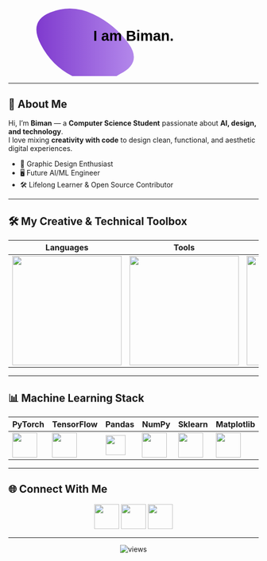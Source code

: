 <!-- Header Banner -->
<p align="center">
  <svg viewBox="0 0 960 300" width="100%" height="200">
    <defs>
      <linearGradient id="grad" x1="0%" y1="0%" x2="100%" y2="0%">
        <stop offset="0%" style="stop-color:#7F3ACE;stop-opacity:1" />
        <stop offset="100%" style="stop-color:#B388EB;stop-opacity:1" />
      </linearGradient>
    </defs>
    <path fill="url(#grad)">
      <animate attributeName="d" dur="8s" repeatCount="indefinite"
        values="
          M428,293Q346,346,258,307Q170,268,124,179Q78,90,160,57Q242,24,325,63Q408,102,461,176Q514,250,428,293Z;
          M450,300Q360,350,270,310Q180,270,130,185Q80,100,170,65Q260,30,335,75Q410,120,470,190Q530,260,450,300Z;
          M428,293Q346,346,258,307Q170,268,124,179Q78,90,160,57Q242,24,325,63Q408,102,461,176Q514,250,428,293Z
        " />
    </path>
    <text x="50%" y="55%" text-anchor="middle" fill="black" font-size="55" font-family="Arial" font-weight="bold">
      I am Biman.
    </text>
  </svg>
</p>

---

## 👋 About Me  
Hi, I’m **Biman** — a **Computer Science Student** passionate about **AI, design, and technology**.  
I love mixing **creativity with code** to design clean, functional, and aesthetic digital experiences.  

- 🎨 Graphic Design Enthusiast  
- 🖥️ Future AI/ML Engineer  
- 🛠️ Lifelong Learner & Open Source Contributor  

---

## 🛠️ My Creative & Technical Toolbox  

| Languages | Tools | Design |
|-----------|-------|--------|
| <img src="https://skillicons.dev/icons?i=python,c,cpp,js,php" width="220"/> | <img src="https://skillicons.dev/icons?i=git,linux,vscode,figma" width="220"/> | <img src="https://skillicons.dev/icons?i=ps,ai,xd,blender" width="220"/> |

---

## 📊 Machine Learning Stack  

| PyTorch | TensorFlow | Pandas | NumPy | Sklearn | Matplotlib | OpenCV |
|---------|------------|--------|-------|---------|------------|--------|
| <img src="https://skillicons.dev/icons?i=pytorch" width="50"/> | <img src="https://skillicons.dev/icons?i=tensorflow" width="50"/> | <img src="https://raw.githubusercontent.com/simple-icons/simple-icons/develop/icons/pandas.svg" width="40" fill="#150458"/> | <img src="https://numpy.org/images/logo.svg" width="50"/> | <img src="https://scikit-learn.org/stable/_static/scikit-learn-logo-small.png" width="50"/> | <img src="https://matplotlib.org/stable/_static/logo2_compressed.svg" width="50"/> | <img src="https://opencv.org/wp-content/uploads/2020/07/OpenCV_logo_black-1.png" width="50"/> |

---



## 🌐 Connect With Me  

<p align="center">
  <a href="https://linkedin.com/in/yourprofile"><img src="https://skillicons.dev/icons?i=linkedin" width="50"/></a>
  <a href="https://twitter.com/yourhandle"><img src="https://skillicons.dev/icons?i=twitter" width="50"/></a>
 <a href="mailto:your@email.com"><img src="https://skillicons.dev/icons?i=gmail" width="50"/></a>
</p>


---

<p align="center">
  <img src="https://komarev.com/ghpvc/?username=MrBimanRoy&label=Profile+Views&color=7F3ACE&style=flat" alt="views"/>
</p>
